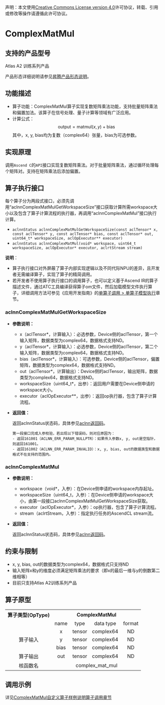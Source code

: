 声明：本文使用[Creative Commons License version 4.0](https://creativecommons.org/licenses/by/4.0/legalcode)许可协议，转载、引用或修改等操作请遵循此许可协议。

# ComplexMatMul

## 支持的产品型号

Atlas A2 训练系列产品

产品形态详细说明请参见[昇腾产品形态说明](https://www.hiascend.com/document/redirect/CannCommunityProductForm)。

## 功能描述

- 算子功能：ComplexMatMul算子实现复数矩阵乘法功能，支持批量矩阵乘法和偏置加法。该算子在信号处理、量子计算等领域有广泛应用。
- 计算公式：
  $$
  \text{output} = \text{matmul}(x, y) + \text{bias}
  $$
  其中，x, y, bias均为复数（complex64）张量，bias为可选参数。

## 实现原理

调用`Ascend C`的`API`接口实现复数矩阵乘法。对于批量矩阵乘法，通过循环处理每个矩阵对。支持在矩阵乘法后添加偏置。

## 算子执行接口

每个算子分为两段式接口，必须先调用“aclnnComplexMatMulGetWorkspaceSize”接口获取计算所需workspace大小以及包含了算子计算流程的执行器，再调用“aclnnComplexMatMul”接口执行计算。

* `aclnnStatus aclnnComplexMatMulGetWorkspaceSize(const aclTensor* x, const aclTensor* y, const aclTensor* bias, const aclTensor* out, uint64_t* workspaceSize, aclOpExecutor** executor)`
* `aclnnStatus aclnnComplexMatMul(void* workspace, uint64_t workspaceSize, aclOpExecutor* executor, aclrtStream stream)`

**说明**：

- 算子执行接口对外屏蔽了算子内部实现逻辑以及不同代际NPU的差异，且开发者无需编译算子，实现了算子的精简调用。
- 若开发者不使用算子执行接口的调用算子，也可以定义基于Ascend IR的算子描述文件，通过ATC工具编译获得算子om文件，然后加载模型文件执行算子，详细调用方法可参见《应用开发指南》的[单算子调用 > 单算子模型执行](https://hiascend.com/document/redirect/CannCommunityCppOpcall)章节。

### aclnnComplexMatMulGetWorkspaceSize

- **参数说明：**

  - x（aclTensor\*，计算输入）：必选参数，Device侧的aclTensor，第一个输入矩阵，数据类型为complex64，数据格式支持ND。
  - y（aclTensor\*，计算输入）：必选参数，Device侧的aclTensor，第二个输入矩阵，数据类型为complex64，数据格式支持ND。
  - bias（aclTensor\*，计算输入）：可选参数，Device侧的aclTensor，偏置矩阵，数据类型为complex64，数据格式支持ND。
  - out（aclTensor\*，计算输出）：Device侧的aclTensor，输出矩阵，数据类型为complex64，数据格式支持ND。
  - workspaceSize（uint64\_t\*，出参）：返回用户需要在Device侧申请的workspace大小。
  - executor（aclOpExecutor\*\*，出参）：返回op执行器，包含了算子计算流程。
- **返回值：**

  返回aclnnStatus状态码，具体参见[aclnn返回码](https://www.hiascend.com/document/detail/zh/CANNCommunityEdition/800alpha003/apiref/aolapi/context/common/aclnn%E8%BF%94%E5%9B%9E%E7%A0%81_fuse.md)。

  ```
  第一段接口完成入参校验，若出现以下错误码，则对应原因为：
  - 返回161001（ACLNN_ERR_PARAM_NULLPTR）：如果传入参数x, y, out是空指针，则返回161001。
  - 返回161002（ACLNN_ERR_PARAM_INVALID）：x, y, bias, out的数据类型和数据格式不在支持的范围内。
  ```

### aclnnComplexMatMul

- **参数说明：**

  - workspace（void\*，入参）：在Device侧申请的workspace内存起址。
  - workspaceSize（uint64\_t，入参）：在Device侧申请的workspace大小，由第一段接口aclnnComplexMatMulGetWorkspaceSize获取。
  - executor（aclOpExecutor\*，入参）：op执行器，包含了算子计算流程。
  - stream（aclrtStream，入参）：指定执行任务的AscendCL stream流。
- **返回值：**

  返回aclnnStatus状态码，具体参见[aclnn返回码](https://www.hiascend.com/document/detail/zh/CANNCommunityEdition/800alpha003/apiref/aolapi/context/common/aclnn%E8%BF%94%E5%9B%9E%E7%A0%81_fuse.md)。


## 约束与限制

- x, y, bias, out的数据类型为complex64，数据格式只支持ND
- 输入矩阵x和y的维度必须满足矩阵乘法的要求（即x的最后一维与y的倒数第二维相等）
- 目前只支持Atlas A2训练系列产品

## 算子原型

<table>
<tr><th align="center">算子类型(OpType)</th><th colspan="4" align="center">ComplexMatMul</th></tr> 
<tr><td align="center"> </td><td align="center">name</td><td align="center">type</td><td align="center">data type</td><td align="center">format</td></tr>  
<tr><td rowspan="3" align="center">算子输入</td>
<td align="center">x</td><td align="center">tensor</td><td align="center">complex64</td><td align="center">ND</td></tr>
<td align="center">y</td><td align="center">tensor</td><td align="center">complex64</td><td align="center">ND</td></tr>
<td align="center">bias</td><td align="center">tensor</td><td align="center">complex64</td><td align="center">ND</td></tr>
<tr><td rowspan="1" align="center">算子输出</td>
<td align="center">out</td><td align="center">tensor</td><td align="center">complex64</td><td align="center">ND</td></tr>  
<tr><td rowspan="1" align="center">核函数名</td><td colspan="4" align="center">complex_mat_mul</td></tr>  
</table>

## 调用示例

详见[ComplexMatMul自定义算子样例说明算子调用章节](../../README.md#算子调用)
